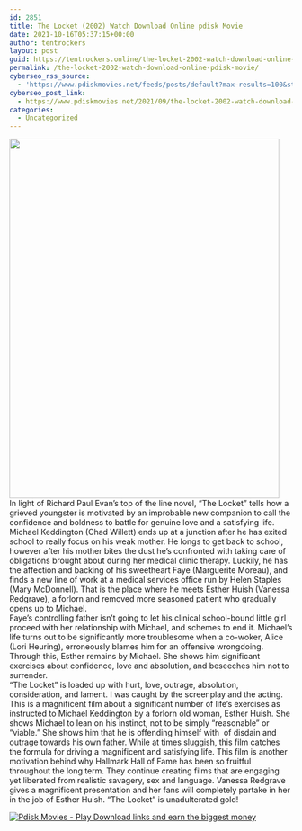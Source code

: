 ```yaml
---
id: 2851
title: The Locket (2002) Watch Download Online pdisk Movie
date: 2021-10-16T05:37:15+00:00
author: tentrockers
layout: post
guid: https://tentrockers.online/the-locket-2002-watch-download-online-pdisk-movie/
permalink: /the-locket-2002-watch-download-online-pdisk-movie/
cyberseo_rss_source:
  - 'https://www.pdiskmovies.net/feeds/posts/default?max-results=100&start-index=601'
cyberseo_post_link:
  - https://www.pdiskmovies.net/2021/09/the-locket-2002-watch-download-online.html
categories:
  - Uncategorized
---
```

<div class="separator">
  <a href="https://1.bp.blogspot.com/-CrxwGbTGB1I/YTPK_izTBCI/AAAAAAAAApk/Bo5NdRIUHxkM-6lXm0e_3tJg3dhKkYAwwCLcBGAsYHQ/s500/The%2BLocket%2B%25282002%2529%2BWatch%2BDownload%2BOnline%2Bpdisk%2BMovie.jpg" imageanchor="1"><img loading="lazy" border="0" data-original-height="500" data-original-width="375" height="640" src="https://1.bp.blogspot.com/-CrxwGbTGB1I/YTPK_izTBCI/AAAAAAAAApk/Bo5NdRIUHxkM-6lXm0e_3tJg3dhKkYAwwCLcBGAsYHQ/w480-h640/The%2BLocket%2B%25282002%2529%2BWatch%2BDownload%2BOnline%2Bpdisk%2BMovie.jpg" width="480" /></a>
</div>



<div>
  <div>
    <span>In light of Richard Paul Evan&#8217;s top of the line novel, &#8220;The Locket&#8221; tells how a grieved youngster is motivated by an improbable new companion to call the confidence and boldness to battle for genuine love and a satisfying life.&nbsp;</span>
  </div>
  
  <div>
    <span>Michael Keddington (Chad Willett) ends up at a junction after he has exited school to really focus on his weak mother. He longs to get back to school, however after his mother bites the dust he&#8217;s confronted with taking care of obligations brought about during her medical clinic therapy. Luckily, he has the affection and backing of his sweetheart Faye (Marguerite Moreau), and finds a new line of work at a medical services office run by Helen Staples (Mary McDonnell). That is the place where he meets Esther Huish (Vanessa Redgrave), a forlorn and removed more seasoned patient who gradually opens up to Michael.&nbsp;</span>
  </div>
  
  <div>
    <span>Faye&#8217;s controlling father isn&#8217;t going to let his clinical school-bound little girl proceed with her relationship with Michael, and schemes to end it. Michael&#8217;s life turns out to be significantly more troublesome when a co-woker, Alice (Lori Heuring), erroneously blames him for an offensive wrongdoing. Through this, Esther remains by Michael. She shows him significant exercises about confidence, love and absolution, and beseeches him not to surrender.&nbsp;</span>
  </div>
  
  <div>
    <span>&#8220;The Locket&#8221; is loaded up with hurt, love, outrage, absolution, consideration, and lament. I was caught by the screenplay and the acting. This is a magnificent film about a significant number of life&#8217;s exercises as instructed to Michael Keddington by a forlorn old woman, Esther Huish. She shows Michael to lean on his instinct, not to be simply &#8220;reasonable&#8221; or &#8220;viable.&#8221; She shows him that he is offending himself with&nbsp; of disdain and outrage towards his own father. While at times sluggish, this film catches the formula for driving a magnificent and satisfying life. This film is another motivation behind why Hallmark Hall of Fame has been so fruitful throughout the long term. They continue creating films that are engaging yet liberated from realistic savagery, sex and language. Vanessa Redgrave gives a magnificent presentation and her fans will completely partake in her in the job of Esther Huish. &#8220;The Locket&#8221; is unadulterated gold!</span>
  </div>
</div>

[![](https://1.bp.blogspot.com/-KJZYdQTn3nw/YS8VdIdXMyI/AAAAAAAAaw4/BR8dsGkpxw0T8C_4G4ALfMA7cP79KN3kwCLcBGAsYHQ/w400-h58/play_download_buttuons-removebg-preview.png "Pdisk Movies - Play Download links and earn the biggest money")](https://kofilink.com/1/bnYyano1MDA1OHd0?dn=1)
